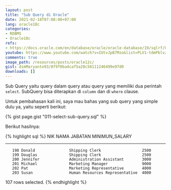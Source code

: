 ```yaml
---
layout: post
title: "Sub Query di Oracle"
date: 2021-02-18T07:08:08+07:00
lang: oracle18c
categories:
- RDBMS
- Oracle18c
refs: 
- https://docs.oracle.com/en/database/oracle/oracle-database/19/sqlrf/Using-Subqueries.html#GUID-53A705B6-0358-4E2B-92ED-A83DE83DFD20
youtube: https://www.youtube.com/watch?v=IUtvJpB7Mzo&list=PLV1-tdmPblvzqS-Z57hZ_spTRtVvnYYpV&index=48
comments: true
image_path: /resources/posts/oracle12c/
gist: dimMaryanto93/8f9f0ba4caf5a28c56111246499e97d0
downloads: []
---
```


Sub Query yaitu query dalam query atau query yang memiliki dua perintah `select`. SubQuery bisa diterapkan di `column` dan di `where` clause. 

Untuk pembahasan kali ini, saya mau bahas yang sub query yang simple dulu ya, yaitu seperti berikut:

{% gist page.gist "011-select-sub-query.sql" %}

Berikut hasilnya:

{% highlight sql %}
       NIK NAMA                 JABATAN                         MINIMUN_SALARY
---------- -------------------- ------------------------------- ---------------
       198 Donald               Shipping Clerk                  2500
       199 Douglas              Shipping Clerk                  2500
       200 Jennifer             Administration Assistant        3000
       201 Michael              Marketing Manager               9000
       202 Pat                  Marketing Representative        4000
       203 Susan                Human Resources Representative  4000

107 rows selected.
{% endhighlight %}